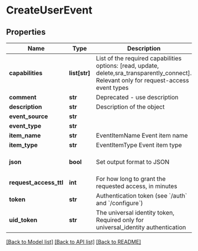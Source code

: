 # CreateUserEvent

## Properties
Name | Type | Description | Notes
------------ | ------------- | ------------- | -------------
**capabilities** | **list[str]** | List of the required capabilities options: [read, update, delete,sra_transparently_connect]. Relevant only for request-access event types | [optional] 
**comment** | **str** | Deprecated - use description | [optional] 
**description** | **str** | Description of the object | [optional] 
**event_source** | **str** |  | [optional] 
**event_type** | **str** |  | 
**item_name** | **str** | EventItemName Event item name | 
**item_type** | **str** | EventItemType Event item type | 
**json** | **bool** | Set output format to JSON | [optional] [default to False]
**request_access_ttl** | **int** | For how long to grant the requested access, in minutes | [optional] 
**token** | **str** | Authentication token (see &#x60;/auth&#x60; and &#x60;/configure&#x60;) | [optional] 
**uid_token** | **str** | The universal identity token, Required only for universal_identity authentication | [optional] 

[[Back to Model list]](../README.md#documentation-for-models) [[Back to API list]](../README.md#documentation-for-api-endpoints) [[Back to README]](../README.md)


